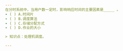 ```yaml
---
在分时系统中，当用户数一定时，影响响应时间的主要因素是_____ 。
- ( ) A.时间片 
- ( ) B.调度算法 
- ( ) C.存储分配方式 
- ( ) D.作业的大小

> 知识点：处理机调度。

---
```

